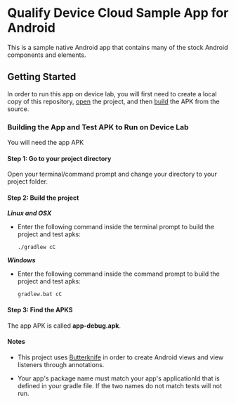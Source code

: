 # Qualify Device Cloud Sample App for Android
This is a sample native Android app that contains many of the stock Android components and elements.

## Getting Started
In order to run this app on device lab, you will first need to create a local copy of this repository, [open](https://github.com/dogriffiths/HeadFirstAndroid/wiki/How-to-open-a-project-in-Android-Studio) the project, and then [build](https://developer.android.com/training/basics/firstapp/index.html) the APK from the source.

### Building the App and Test APK to Run on Device Lab
You will need the app APK

#### Step 1: Go to your project directory
Open your terminal/command prompt and change your directory to your project folder.

#### Step 2: Build the project
***Linux and OSX***

* Enter the following command inside the terminal prompt to build the project and test apks:  

	```
	./gradlew cC
	```

***Windows***

* Enter the following command inside the command prompt to build the project and test apks:  

	```
	gradlew.bat cC
	```

#### Step 3: Find the APKS

The app APK is called **app-debug.apk**.

#### Notes
* This project uses [Butterknife](http://jakewharton.github.io/butterknife/) in order to create Android views and view listeners through annotations.

* Your app's package name must match your app's applicationId that is defined in your gradle file. If the two names do not match tests will not run. 
